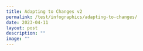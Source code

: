 ```yaml
---
title: Adapting to Changes v2
permalink: /test/infographics/adapting-to-changes/
date: 2023-04-11
layout: post
description: ""
image: ""
---
```

